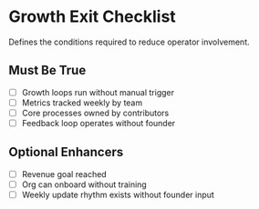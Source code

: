 # Growth Exit Checklist

Defines the conditions required to reduce operator involvement.

## Must Be True

- [ ] Growth loops run without manual trigger
- [ ] Metrics tracked weekly by team
- [ ] Core processes owned by contributors
- [ ] Feedback loop operates without founder

## Optional Enhancers

- [ ] Revenue goal reached
- [ ] Org can onboard without training
- [ ] Weekly update rhythm exists without founder input
